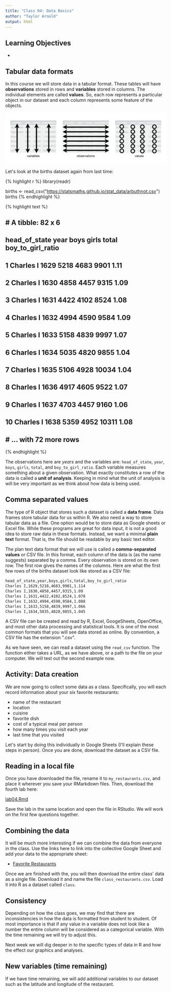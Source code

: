 ```yaml
---
title: "Class 04: Data Basics"
author: "Taylor Arnold"
output: html
---
```




## Learning Objectives

- 


## Tabular data formats

In this course we will store data in a tabular format.
These tables will have **observations** stored in rows and
**variables** stored in columns. The individual elements are
called **values**. So, each row represents a
particular object in our dataset and each column represents
some feature of the objects.

![](../assets/img/tidy-1.png)

Let's look at the births dataset again from last time:


{% highlight r %}
library(readr)

births <- read_csv("https://statsmaths.github.io/stat_data/arbuthnot.csv")
births
{% endhighlight %}



{% highlight text %}
## # A tibble: 82 x 6
##    head_of_state  year  boys girls total boy_to_girl_ratio
##    <chr>         <int> <int> <int> <int>             <dbl>
##  1 Charles I      1629  5218  4683  9901              1.11
##  2 Charles I      1630  4858  4457  9315              1.09
##  3 Charles I      1631  4422  4102  8524              1.08
##  4 Charles I      1632  4994  4590  9584              1.09
##  5 Charles I      1633  5158  4839  9997              1.07
##  6 Charles I      1634  5035  4820  9855              1.04
##  7 Charles I      1635  5106  4928 10034              1.04
##  8 Charles I      1636  4917  4605  9522              1.07
##  9 Charles I      1637  4703  4457  9160              1.06
## 10 Charles I      1638  5359  4952 10311              1.08
## # ... with 72 more rows
{% endhighlight %}

The observations here are *years* and the variables are: `head_of_state`,
`year`, `boys`, `girls`, `total`, and `boy_to_girl_ratio`. Each variable
measures something about a given observation. What exactly
constitutes a row of the data is called a **unit of analysis**.
Keeping in mind what the unit of analysis is will be very
important as we think about how data is being used.

## Comma separated values

The type of R object that stores such a dataset is called a
**data frame**. Data frames store tabular data for us within R. We also
need a way to store tabular data as a file. One option would be to store
data as Google sheets or Excel file. While these programs are
great for data input, it is not a good idea to store raw data in
these formats. Instead, we want a minimal **plain text** format.
That is, the file should be readable by any basic text editor.

The plan text data format that we will use is called a
**comma-separated values** or CSV file. In this format, each
column of the data is (as the name suggests) separated by a
comma. Every observation is stored on its own row. The first
row gives the names of the columns. Here are what the first few
rows of the births dataset look like stored as a CSV file:

```
head_of_state,year,boys,girls,total,boy_to_girl_ratio
Charles I,1629,5218,4683,9901,1.114
Charles I,1630,4858,4457,9315,1.09
Charles I,1631,4422,4102,8524,1.078
Charles I,1632,4994,4590,9584,1.088
Charles I,1633,5158,4839,9997,1.066
Charles I,1634,5035,4820,9855,1.045
```

A CSV file can be created and read by R, Excel, GoogeSheets,
OpenOffice, and most other data processing and statistical tools.
It is one of the most common formats that you will see data stored
as online. By convention, a CSV file has the extension ".csv".

As we have seen, we can read a dataset using the `read_csv` function. The
function either takes a URL, as we have above, or a path to the file on your
computer. We will test out the second example now.

## Activity: Data creation

We are now going to collect some data as a class. Specifically, you will each
record information about your six favorite restaurants:

  - name of the restaurant
  - location
  - cuisine
  - favorite dish
  - cost of a typical meal per person
  - how many times you visit each year
  - last time that you visited

Let's start by doing this individually in Google Sheets (I'll explain these
steps in person). Once you are done, download the dataset as a CSV file.

## Reading in a local file

Once you have downloaded the file, rename it to `my_restaurants.csv`, and
place it wherever you save your RMarkdown files. Then, download the fourth
lab here:

<a href="https://raw.githubusercontent.com/statsmaths/stat209-f18/master/labs/lab04.Rmd" download="lab04.Rmd" target="_blank">lab04.Rmd</a>

Save the lab in the same location and open the file in RStudio. We will work
on the first few questions together.

## Combining the data

It will be much more interesting if we can combine the data from everyone in
the class. Use the links here to link into the collective Google Sheet and
add your data to the appropriate sheet:

- [Favorite Restaurants](https://docs.google.com/spreadsheets/d/)

Once we are finished with the, you will then download the entire class' data
as a single file. Download it and name the file `class_restaurants.csv`. Load
it into R as a dataset called `class`.

## Consistency

Depending on how the class goes, we may find that there are inconsistencies in
how the data is formatted from student to student. Of most importance is that
if any value in a variable does not look like a number the entire column will
be considered as a categorical variable. With the time remaining we will try
to adjust this.

Next week we will dig deeper in to the specific types of data in R and how the
effect our graphics and analyses.

## New variables (time remaining)

If we have time remaining, we will add additional variables to our dataset
such as the latitude and longitude of the restaurant.
